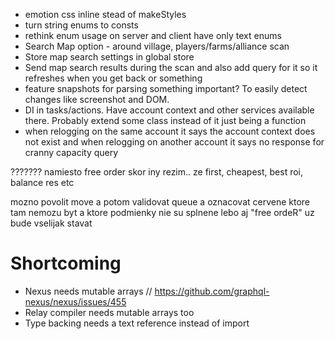 * emotion css inline stead of makeStyles
* turn string enums to consts
* rethink enum usage on server and client have only text enums
* Search Map option - around village, players/farms/alliance scan
* Store map search settings in global store
* Send map search results during the scan and also add query for it
    so it refreshes when you get back or something
* feature snapshots for parsing something important? To easily detect changes
    like screenshot and DOM.
* DI in tasks/actions. Have account context and other services available there. Probably extend some class instead of it just being a function
* when relogging on the same account it says the account context does not exist
    and when relogging on another account it says no response for cranny capacity query

???????
namiesto free order skor iny rezim.. ze first, cheapest, best roi, balance res etc

mozno povolit move a potom validovat queue a oznacovat cervene ktore tam nemozu byt a ktore podmienky nie su splnene lebo aj "free ordeR" uz bude vselijak stavat

# Shortcoming
* Nexus needs mutable arrays // https://github.com/graphql-nexus/nexus/issues/455
* Relay compiler needs mutable arrays too
* Type backing needs a text reference instead of import
